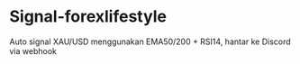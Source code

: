   # Signal-forexlifestyle
Auto signal XAU/USD menggunakan EMA50/200 + RSI14, hantar ke Discord via webhook
